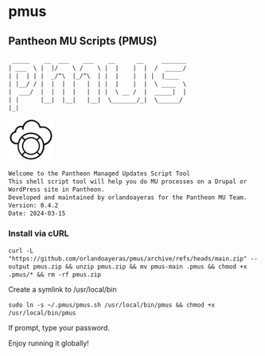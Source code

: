 # pmus
## Pantheon MU Scripts (PMUS)
```
 _____    __  ___    ___    __      __     _______ 
| ___  \ |  |/    \ /    \ |  |    |  |  /  _____/ 
| |  | | |  _/^\  |_/^\  | |  |    |  | |  |____   
| |__/ / |  |  |  |   |  | |  |    |  |  \ ____  \ 
|  ___/  |  |  |  |   |  | |  \ __ /  |  _____|  | 
| |      |__|  |__|   |__|  \_______/_|  \______/  
|_|                                                
```
![Scanner](assets/images/pmu.png)

```
Welcome to the Pantheon Managed Updates Script Tool
This shell script tool will help you do MU processes on a Drupal or WordPress site in Pantheon.
Developed and maintained by orlandoayeras for the Pantheon MU Team.
Version: 0.4.2
Date: 2024-03-15
```

### Install via cURL<br />
```
curl -L "https://github.com/orlandoayeras/pmus/archive/refs/heads/main.zip" --output pmus.zip && unzip pmus.zip && mv pmus-main .pmus && chmod +x .pmus/* && rm -rf pmus.zip
```
Create a symlink to /usr/local/bin<br />
```
sudo ln -s ~/.pmus/pmus.sh /usr/local/bin/pmus && chmod +x /usr/local/bin/pmus
```
If prompt, type your password.<br />

Enjoy running it globally!
